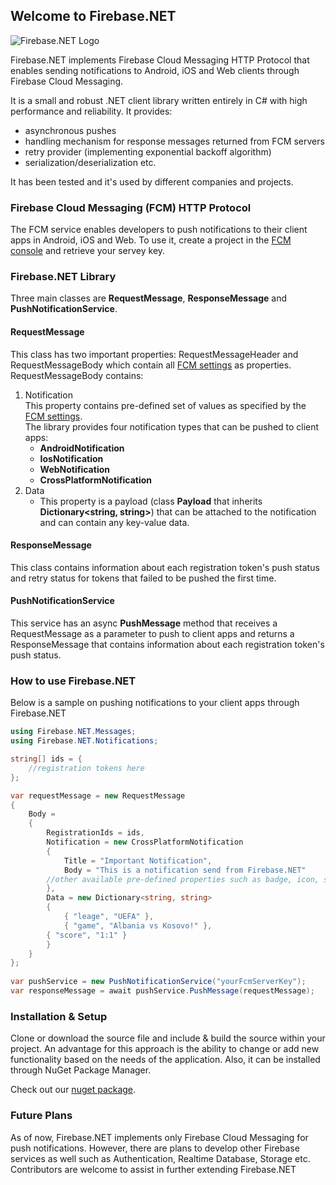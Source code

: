 ## Welcome to Firebase.NET

![Firebase.NET Logo](https://raw.githubusercontent.com/UrimKurtishi/Firebase.NET/master/FirebaseNET.jpg) 

Firebase.NET implements Firebase Cloud Messaging HTTP Protocol that enables sending notifications to Android, iOS and Web clients through Firebase Cloud Messaging. 

It is a small and robust .NET client library written entirely in C# with high performance and reliability. 
It provides:
* asynchronous pushes
* handling mechanism for response messages returned from FCM servers
* retry provider (implementing exponential backoff algorithm)
* serialization/deserialization etc.

It has been tested and it's used by different companies and projects.


### Firebase Cloud Messaging (FCM) HTTP Protocol
The FCM service enables developers to push notifications to their client apps in Android, iOS and Web. To use it, create a project in the [FCM console](https://console.firebase.google.com) and retrieve your servey key.


### Firebase.NET Library

Three main classes are **RequestMessage**, **ResponseMessage** and **PushNotificationService**.

#### RequestMessage
This class has two important properties: RequestMessageHeader and RequestMessageBody which contain all [FCM settings](https://firebase.google.com/docs/cloud-messaging/http-server-ref#downstream-http-messages-json) as properties. RequestMessageBody contains:
1. Notification <br/>
	This property contains pre-defined set of values as specified by the [FCM settings](https://firebase.google.com/docs/cloud-messaging/http-server-ref#downstream-http-messages-json). <br/>
	The library provides four notification types that can be pushed to client apps:
	* **AndroidNotification**
	* **IosNotification**
	* **WebNotification**
	* **CrossPlatformNotification**
2. Data 
    * This property is a payload (class **Payload** that inherits **Dictionary<string, string>**) that can be attached to the notification and can contain any key-value data.

#### ResponseMessage
This class contains information about each registration token's push status and retry status for tokens that failed to be pushed the first time.

#### PushNotificationService
This service has an async **PushMessage** method that receives a RequestMessage as a parameter to push to client apps and returns a ResponseMessage that contains information about each registration token's push status.


### How to use Firebase.NET

Below is a sample on pushing notifications to your client apps through Firebase.NET

```csharp
using Firebase.NET.Messages;
using Firebase.NET.Notifications;

string[] ids = {
    //registration tokens here
};

var requestMessage = new RequestMessage
{
    Body =
    {
        RegistrationIds = ids,
        Notification = new CrossPlatformNotification
        {
            Title = "Important Notification",
            Body = "This is a notification send from Firebase.NET"
	    //other available pre-defined properties such as badge, icon, sound etc
        },
        Data = new Dictionary<string, string>
        {
            { "leage", "UEFA" },
            { "game", "Albania vs Kosovo!" },
	    { "score", "1:1" }
        }
    }
};
       
var pushService = new PushNotificationService("yourFcmServerKey");
var responseMessage = await pushService.PushMessage(requestMessage);

```


### Installation & Setup

Clone or download the source file and include & build the source within your project. An advantage for this approach is the ability to change or add new functionality based on the needs of the application.
Also, it can be installed through NuGet Package Manager.

Check out our [nuget package](https://www.nuget.org/packages/Pantheon.Firebase.NET/1.1.0).


### Future Plans

As of now, Firebase.NET implements only Firebase Cloud Messaging for push notifications. However, there are plans to develop other Firebase services as well such as Authentication, Realtime Database, Storage etc. <br/>
Contributors are welcome to assist in further extending Firebase.NET

